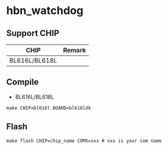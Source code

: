 # hbn_watchdog


## Support CHIP

|      CHIP        | Remark |
|:----------------:|:------:|
|BL616L/BL618L     |        |

## Compile

- BL616L/BL618L

```
make CHIP=bl616l BOARD=bl616ldk
```

## Flash

```
make flash CHIP=chip_name COMX=xxx # xxx is your com name
```